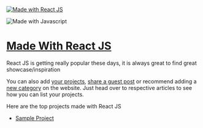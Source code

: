 [![Made with React JS](https://madewithjavascript.club/_nuxt/uploads/9617878-640.png)][made-with-react-js]

![Made with Javascript](https://madewithjavascript.club/Made-With-Javascript-Logo.png)

# [Made With React JS][made-with-react-js]

React JS is getting really popular these days, it is always great to find great showcase/inspiration

You can also add [your projects][request-project], [share a guest post][request-post] or recommend adding a [new category][request-category] on the website. Just head over to respective articles to see how you can list your projects.

Here are the top projects made with React JS

- [Sample Project][sample-project]

[made-with-react-js]: https://madewithjavascript.club/categories/react-js "Made with React JS"
[made-with-javascript]: https://madewithjavascript.club/ "Made with Javscript Club"
[sample-project]: /your-project-made-with-react-js-showcase.md "Project Name | Made with React JS"
[request-project]: https://madewithjavascript.club/categories/request/project "Submit your project | Made with Javascript"
[request-post]: https://madewithjavascript.club/categories/request/post "Guest Post | Made with Javascript"
[request-category]: https://madewithjavascript.club/categories/request/categories "Suggest new JS framework | Made with Javascript"
